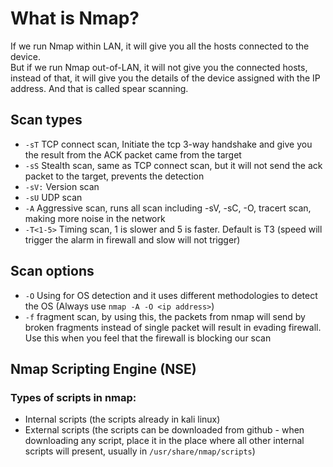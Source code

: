 # What is Nmap?

If we run Nmap within LAN, it will give you all the hosts connected to the device.  
But if we run Nmap out-of-LAN, it will not give you the connected hosts, instead of that, it will give you the details of the device assigned with the IP address. And that is called spear scanning.

## Scan types

- `-sT` TCP connect scan, Initiate the tcp 3-way handshake and give you the result from the ACK packet came from the target
- `-sS` Stealth scan, same as TCP connect scan, but it will not send the ack packet to the target, prevents the detection
- `-sV:` Version scan
- `-sU` UDP scan
- `-A` Aggressive scan, runs all scan including -sV, -sC, -O, tracert scan, making more noise in the network
- `-T<1-5>` Timing scan, 1 is slower and 5 is faster. Default is T3 (speed will trigger the alarm in firewall and slow will not trigger)

## Scan options

- `-O` Using for OS detection and it uses different methodologies to detect the OS (Always use `nmap -A -O <ip address>`)
- `-f` fragment scan, by using this, the packets from nmap will send by broken fragments instead of single packet will result in evading firewall. Use this when you feel that the firewall is blocking our scan

## Nmap Scripting Engine (NSE)

### Types of scripts in nmap:

- Internal scripts (the scripts already in kali linux)
- External scripts (the scripts can be downloaded from github - when downloading any script, place it in the place where all other internal scripts will present, usually in `/usr/share/nmap/scripts`)